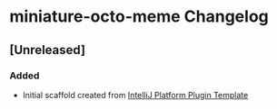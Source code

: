 <!-- Keep a Changelog guide -> https://keepachangelog.com -->

# miniature-octo-meme Changelog

## [Unreleased]
### Added
- Initial scaffold created from [IntelliJ Platform Plugin Template](https://github.com/JetBrains/intellij-platform-plugin-template)
